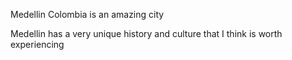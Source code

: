 Medellin Colombia is an amazing city

Medellin has a very unique history and culture that I think is worth experiencing
